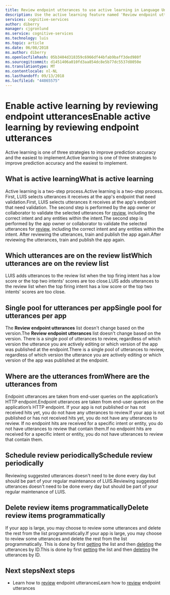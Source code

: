```yaml
---
title: Review endpoint utterances to use active learning in Language Understanding (LUIS) - Azure| Microsoft Docs
description: Use the active learning feature named 'Review endpoint utterances' to improve performance predictions faster.
services: cognitive-services
author: diberry
manager: cjgronlund
ms.service: cognitive-services
ms.technology: luis
ms.topic: article
ms.date: 06/08/2018
ms.author: diberry
ms.openlocfilehash: 05b3404d318359c6966df44bfab9baff3ded980f
ms.sourcegitcommit: d1451406a010fd3aa854dc8e5b77dc5537d8050e
ms.translationtype: MT
ms.contentlocale: nl-NL
ms.lasthandoff: 09/13/2018
ms.locfileid: "44865575"
---
```

# <a name="enable-active-learning-by-reviewing-endpoint-utterances"></a><span data-ttu-id="4aa0c-103">Enable active learning by reviewing endpoint utterances</span><span class="sxs-lookup"><span data-stu-id="4aa0c-103">Enable active learning by reviewing endpoint utterances</span></span>
<span data-ttu-id="4aa0c-104">Active learning is one of three strategies to improve prediction accuracy and the easiest to implement.</span><span class="sxs-lookup"><span data-stu-id="4aa0c-104">Active learning is one of three strategies to improve prediction accuracy and the easiest to implement.</span></span> 

## <a name="what-is-active-learning"></a><span data-ttu-id="4aa0c-105">What is active learning</span><span class="sxs-lookup"><span data-stu-id="4aa0c-105">What is active learning</span></span>
<span data-ttu-id="4aa0c-106">Active learning is a two-step process.</span><span class="sxs-lookup"><span data-stu-id="4aa0c-106">Active learning is a two-step process.</span></span> <span data-ttu-id="4aa0c-107">First, LUIS selects utterances it receives at the app's endpoint that need validation.</span><span class="sxs-lookup"><span data-stu-id="4aa0c-107">First, LUIS selects utterances it receives at the app's endpoint that need validation.</span></span> <span data-ttu-id="4aa0c-108">The second step is performed by the app owner or collaborator to validate the selected utterances for [review](luis-how-to-review-endoint-utt.md), including the correct intent and any entities within the intent.</span><span class="sxs-lookup"><span data-stu-id="4aa0c-108">The second step is performed by the app owner or collaborator to validate the selected utterances for [review](luis-how-to-review-endoint-utt.md), including the correct intent and any entities within the intent.</span></span> <span data-ttu-id="4aa0c-109">After reviewing the utterances, train and publish the app again.</span><span class="sxs-lookup"><span data-stu-id="4aa0c-109">After reviewing the utterances, train and publish the app again.</span></span> 

## <a name="which-utterances-are-on-the-review-list"></a><span data-ttu-id="4aa0c-110">Which utterances are on the review list</span><span class="sxs-lookup"><span data-stu-id="4aa0c-110">Which utterances are on the review list</span></span>
<span data-ttu-id="4aa0c-111">LUIS adds utterances to the review list when the top firing intent has a low score or the top two intents' scores are too close.</span><span class="sxs-lookup"><span data-stu-id="4aa0c-111">LUIS adds utterances to the review list when the top firing intent has a low score or the top two intents' scores are too close.</span></span> 

## <a name="single-pool-for-utterances-per-app"></a><span data-ttu-id="4aa0c-112">Single pool for utterances per app</span><span class="sxs-lookup"><span data-stu-id="4aa0c-112">Single pool for utterances per app</span></span>
<span data-ttu-id="4aa0c-113">The **Review endpoint utterances** list doesn't change based on the version.</span><span class="sxs-lookup"><span data-stu-id="4aa0c-113">The **Review endpoint utterances** list doesn't change based on the version.</span></span> <span data-ttu-id="4aa0c-114">There is a single pool of utterances to review, regardless of which version the utterance you are actively editing or which version of the app was published at the endpoint.</span><span class="sxs-lookup"><span data-stu-id="4aa0c-114">There is a single pool of utterances to review, regardless of which version the utterance you are actively editing or which version of the app was published at the endpoint.</span></span> 

## <a name="where-are-the-utterances-from"></a><span data-ttu-id="4aa0c-115">Where are the utterances from</span><span class="sxs-lookup"><span data-stu-id="4aa0c-115">Where are the utterances from</span></span>
<span data-ttu-id="4aa0c-116">Endpoint utterances are taken from end-user queries on the application’s HTTP endpoint.</span><span class="sxs-lookup"><span data-stu-id="4aa0c-116">Endpoint utterances are taken from end-user queries on the application’s HTTP endpoint.</span></span> <span data-ttu-id="4aa0c-117">If your app is not published or has not received hits yet, you do not have any utterances to review.</span><span class="sxs-lookup"><span data-stu-id="4aa0c-117">If your app is not published or has not received hits yet, you do not have any utterances to review.</span></span> <span data-ttu-id="4aa0c-118">If no endpoint hits are received for a specific intent or entity, you do not have utterances to review that contain them.</span><span class="sxs-lookup"><span data-stu-id="4aa0c-118">If no endpoint hits are received for a specific intent or entity, you do not have utterances to review that contain them.</span></span> 

## <a name="schedule-review-periodically"></a><span data-ttu-id="4aa0c-119">Schedule review periodically</span><span class="sxs-lookup"><span data-stu-id="4aa0c-119">Schedule review periodically</span></span>
<span data-ttu-id="4aa0c-120">Reviewing suggested utterances doesn't need to be done every day but should be part of your regular maintenance of LUIS.</span><span class="sxs-lookup"><span data-stu-id="4aa0c-120">Reviewing suggested utterances doesn't need to be done every day but should be part of your regular maintenance of LUIS.</span></span> 

## <a name="delete-review-items-programmatically"></a><span data-ttu-id="4aa0c-121">Delete review items programmatically</span><span class="sxs-lookup"><span data-stu-id="4aa0c-121">Delete review items programmatically</span></span>
<span data-ttu-id="4aa0c-122">If your app is large, you may choose to review some utterances and delete the rest from the list programmatically.</span><span class="sxs-lookup"><span data-stu-id="4aa0c-122">If your app is large, you may choose to review some utterances and delete the rest from the list programmatically.</span></span> <span data-ttu-id="4aa0c-123">This is done by first [getting](https://westus.dev.cognitive.microsoft.com/docs/services/5890b47c39e2bb17b84a55ff/operations/5890b47c39e2bb052c5b9c0a) the list and then [deleting](https://westus.dev.cognitive.microsoft.com/docs/services/5890b47c39e2bb17b84a55ff/operations/58b6f32139e2bb139ce823c9) the utterances by ID.</span><span class="sxs-lookup"><span data-stu-id="4aa0c-123">This is done by first [getting](https://westus.dev.cognitive.microsoft.com/docs/services/5890b47c39e2bb17b84a55ff/operations/5890b47c39e2bb052c5b9c0a) the list and then [deleting](https://westus.dev.cognitive.microsoft.com/docs/services/5890b47c39e2bb17b84a55ff/operations/58b6f32139e2bb139ce823c9) the utterances by ID.</span></span>

## <a name="next-steps"></a><span data-ttu-id="4aa0c-124">Next steps</span><span class="sxs-lookup"><span data-stu-id="4aa0c-124">Next steps</span></span>

* <span data-ttu-id="4aa0c-125">Learn how to [review](luis-how-to-review-endoint-utt.md) endpoint utterances</span><span class="sxs-lookup"><span data-stu-id="4aa0c-125">Learn how to [review](luis-how-to-review-endoint-utt.md) endpoint utterances</span></span>

